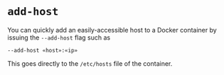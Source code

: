 # `add-host`
You can quickly add an easily-accessible host to a Docker container by issuing the `--add-host` flag such as 

```
--add-host «host»:«ip»
```

This goes directly to the `/etc/hosts` file of the container.
